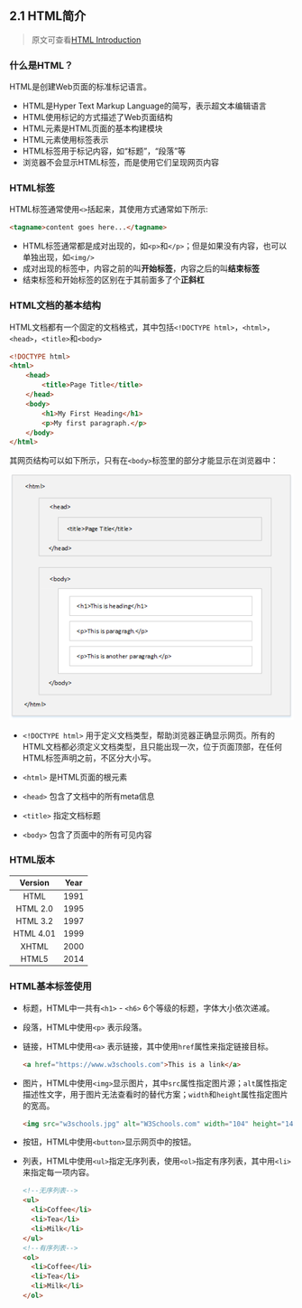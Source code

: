 ## 2.1 HTML简介

> 原文可查看[HTML Introduction](https://www.w3schools.com/html/html_intro.asp)

### 什么是HTML？

HTML是创建Web页面的标准标记语言。

- HTML是Hyper Text Markup Language的简写，表示超文本编辑语言
- HTML使用标记的方式描述了Web页面结构
- HTML元素是HTML页面的基本构建模块
- HTML元素使用标签表示
- HTML标签用于标记内容，如“标题”，“段落”等
- 浏览器不会显示HTML标签，而是使用它们呈现网页内容

### HTML标签

HTML标签通常使用`<>`括起来，其使用方式通常如下所示:

```html
<tagname>content goes here...</tagname>
```

- HTML标签通常都是成对出现的，如`<p>`和`</p>`；但是如果没有内容，也可以单独出现，如`<img/>`
- 成对出现的标签中，内容之前的叫**开始标签**，内容之后的叫**结束标签**
- 结束标签和开始标签的区别在于其前面多了个**正斜杠**

### HTML文档的基本结构

HTML文档都有一个固定的文档格式，其中包括`<!DOCTYPE html>`，`<html>`，`<head>`，`<title>`和`<body>`

```html
<!DOCTYPE html>
<html>
    <head>
    	<title>Page Title</title>
    </head>
    <body>
        <h1>My First Heading</h1>
        <p>My first paragraph.</p>
    </body>
</html>
```

其网页结构可以如下所示，只有在`<body>`标签里的部分才能显示在浏览器中：

![简单HTML文档网页结构图](./images/simple_html_page_structure.png)

- `<!DOCTYPE html>` 用于定义文档类型，帮助浏览器正确显示网页。所有的HTML文档都必须定义文档类型，且只能出现一次，位于页面顶部，在任何HTML标签声明之前，不区分大小写。


- `<html>` 是HTML页面的根元素
- `<head>` 包含了文档中的所有meta信息
- `<title>` 指定文档标题
- `<body>` 包含了页面中的所有可见内容

### HTML版本

|  Version  | Year |
| :-------: | :--: |
|   HTML    | 1991 |
| HTML 2.0  | 1995 |
| HTML 3.2  | 1997 |
| HTML 4.01 | 1999 |
|   XHTML   | 2000 |
|   HTML5   | 2014 |

### HTML基本标签使用

- 标题，HTML中一共有`<h1>` - `<h6>` 6个等级的标题，字体大小依次递减。

- 段落，HTML中使用`<p>` 表示段落。

- 链接，HTML中使用`<a>` 表示链接，其中使用`href`属性来指定链接目标。

  ```html
  <a href="https://www.w3schools.com">This is a link</a>
  ```

- 图片，HTML中使用`<img>`显示图片，其中`src`属性指定图片源；`alt`属性指定描述性文字，用于图片无法查看时的替代方案；`width`和`height`属性指定图片的宽高。

  ```html
  <img src="w3schools.jpg" alt="W3Schools.com" width="104" height="142">
  ```

- 按钮，HTML中使用`<button>`显示网页中的按钮。

- 列表，HTML中使用`<ul>`指定无序列表，使用`<ol>`指定有序列表，其中用`<li>`来指定每一项内容。

  ```html
  <!--无序列表-->
  <ul>
    <li>Coffee</li>
    <li>Tea</li>
    <li>Milk</li>
  </ul>
  <!--有序列表-->
  <ol>
    <li>Coffee</li>
    <li>Tea</li>
    <li>Milk</li>
  </ol>
  ```